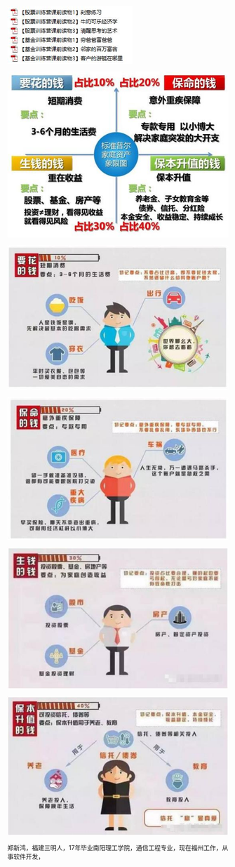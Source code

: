 ![](/assets/5601560861418_.pic.jpg)

![](/assets/5611560861519_.pic.jpg)

![](/assets/5621560861550_.pic.jpg)

![](/assets/5641560861571_.pic.jpg)

![](/assets/5651560861716_.pic.jpg)

![](/assets/5661560861747_.pic.jpg)

郑新鸿，福建三明人，17年毕业南阳理工学院，通信工程专业，现在福州工作，从事软件开发，